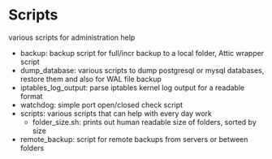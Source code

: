 Scripts
=======

various scripts for administration help


* backup: backup script for full/incr backup to a local folder, Attic wrapper script
* dump_database: various scripts to dump postgresql or mysql databases, restore them and also for WAL file backup
* iptables_log_output: parse iptables kernel log output for a readable format
* watchdog: simple port open/closed check script
* scripts: various scripts that can help with every day work
  - folder_size.sh: prints out human readable size of folders, sorted by size
* remote_backup: script for remote backups from servers or between folders

